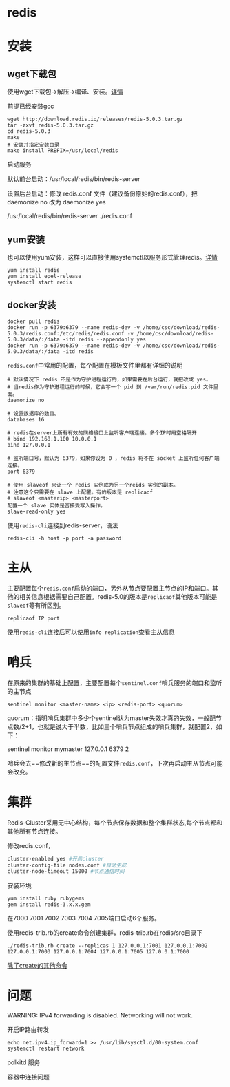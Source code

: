 # redis

# 安装

## wget下载包

使用wget下载包->解压->编译、安装。[详情](https://www.cnblogs.com/heqiuyong/p/10463334.html)

前提已经安装gcc

~~~
wget http://download.redis.io/releases/redis-5.0.3.tar.gz
tar -zxvf redis-5.0.3.tar.gz
cd redis-5.0.3
make
# 安装并指定安装目录
make install PREFIX=/usr/local/redis
~~~

启动服务

默认前台启动：/usr/local/redis/bin/redis-server

设置后台启动：修改 redis.conf 文件（建议备份原始的redis.conf），把 daemonize no 改为 daemonize yes

/usr/local/redis/bin/redis-server ./redis.conf 

## yum安装

也可以使用yum安装，这样可以直接使用systemctl以服务形式管理redis。[详情](https://www.cnblogs.com/hjw-zq/p/9778514.html)

~~~
yum install redis
yum install epel-release
systemctl start redis
~~~

## docker安装

~~~
docker pull redis
docker run -p 6379:6379 --name redis-dev -v /home/csc/download/redis-5.0.3/redis.conf:/etc/redis/redis.conf -v /home/csc/download/redis-5.0.3/data/:/data -itd redis --appendonly yes
docker run -p 6379:6379 --name redis-dev -v /home/csc/download/redis-5.0.3/data/:/data -itd redis
~~~

`redis.conf`中常用的配置，每个配置在模板文件里都有详细的说明

```
# 默认情况下 redis 不是作为守护进程运行的，如果需要在后台运行，就把改成 yes。
# 当redis作为守护进程运行的时候，它会写一个 pid 到 /var/run/redis.pid 文件里面。
daemonize no

# 设置数据库的数目。
databases 16

# redis在server上所有有效的网络接口上监听客户端连接。多个IP时用空格隔开
# bind 192.168.1.100 10.0.0.1
bind 127.0.0.1

# 监听端口号，默认为 6379，如果你设为 0 ，redis 将不在 socket 上监听任何客户端连接。
port 6379

# 使用 slaveof 来让一个 redis 实例成为另一个reids 实例的副本。
# 注意这个只需要在 slave 上配置。有的版本是 replicaof
# slaveof <masterip> <masterport>
配置一个 slave 实体是否接受写入操作。
slave-read-only yes
```

使用`redis-cli`连接到redis-server，语法

```
redis-cli -h host -p port -a password
```

# 主从

主要配置每个`redis.conf`启动的端口，另外从节点要配置主节点的IP和端口。其他的相关信息根据需要自己配置。redis-5.0的版本是`replicaof`其他版本可能是`slaveof`等有所区别。

```
replicaof IP port
```

使用`redis-cli`连接后可以使用`info replication`查看主从信息

# 哨兵

在原来的集群的基础上配置，主要配置每个`sentinel.conf`哨兵服务的端口和监听的主节点

```
sentinel monitor <master‐name> <ip> <redis‐port> <quorum>
```

quorum：指明哨兵集群中多少个sentinel认为master失效才真的失效，一般配节点数/2+1，也就是说大于半数，比如三个哨兵节点组成的哨兵集群，就配置2，如下：

sentinel monitor mymaster 127.0.0.1 6379 2

哨兵会去==修改新的主节点==的配置文件`redis.conf`，下次再启动主从节点可能会改变。

# 集群

Redis-Cluster采用无中心结构，每个节点保存数据和整个集群状态,每个节点都和其他所有节点连接。

修改redis.conf，

```bash
cluster-enabled yes #开启cluster
cluster-config-file nodes.conf #自动生成
cluster-node-timeout 15000 #节点通信时间
```

安装环境

~~~
yum install ruby rubygems
gem install redis-3.x.x.gem
~~~

在7000 7001 7002 7003 7004 7005端口启动6个服务。

使用redis-trib.rb的create命令创建集群，redis-trib.rb在redis/src目录下

```undefined
./redis-trib.rb create --replicas 1 127.0.0.1:7001 127.0.0.1:7002 127.0.0.1:7003 127.0.0.1:7004 127.0.0.1:7005 127.0.0.1:7000
```

[除了create的其他命令](https://baijiahao.baidu.com/s?id=1608961712462851811)

# 问题

WARNING: IPv4 forwarding is disabled. Networking will not work.

开启IP路由转发

```
echo net.ipv4.ip_forward=1 >> /usr/lib/sysctl.d/00-system.conf 
systemctl restart network
```



polkitd 服务

容器中连接问题